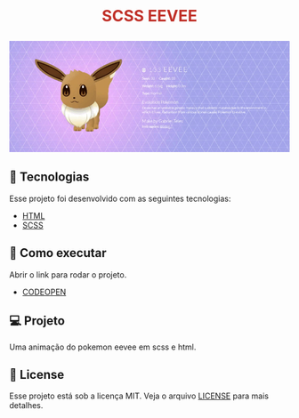 <br />
<p align="center">

<h1 align="center">
    <p style="color:#C03028">SCSS EEVEE</p>
</h1>

![GIF Screenshot](./src/images/eevee.gif)

## 🧪 Tecnologias

Esse projeto foi desenvolvido com as seguintes tecnologias:

- [HTML](https://html.com/)
- [SCSS](https://sass-lang.com/)

## 🚀 Como executar

Abrir o link para rodar o projeto.

- [CODEOPEN](https://codepen.io/zdog10127/pen/RwBMXoZ)

## 💻 Projeto

Uma animação do pokemon eevee em scss e html. 

## 📝 License

Esse projeto está sob a licença MIT. Veja o arquivo [LICENSE](LICENSE.md) para mais detalhes.
